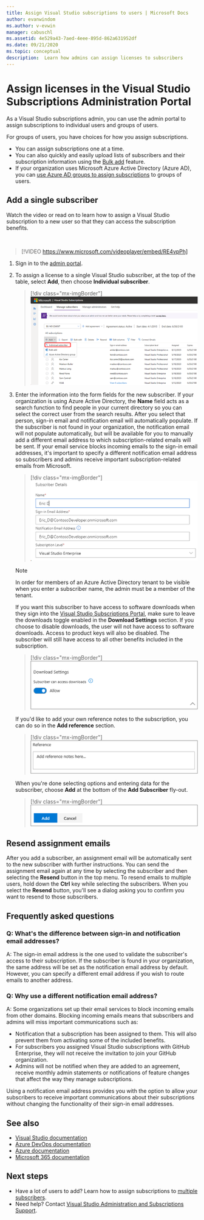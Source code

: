 ```yaml
---
title: Assign Visual Studio subscriptions to users | Microsoft Docs
author: evanwindom
ms.author: v-evwin
manager: cabuschl
ms.assetid: 4e529a43-7aed-4eee-895d-862a631952df
ms.date: 09/21/2020
ms.topic: conceptual
description:  Learn how admins can assign licenses to subscribers
---
```


# Assign licenses in the Visual Studio Subscriptions Administration Portal
As a Visual Studio subscriptions admin, you can use the admin portal to assign subscriptions to individual users and groups of users.

For groups of users, you have choices for how you assign subscriptions.  
- You can assign subscriptions one at a time.
- You can also quickly and easily upload lists of subscribers and their subscription information using the [Bulk add](assign-license-bulk.md) feature.
- If your organization uses Microsoft Azure Active Directory (Azure AD), you can [use Azure AD groups to assign subscriptions](./assign-license-bulk.md#use-azure-active-directory-groups-to-assign-subscriptions) to groups of users.  


## Add a single subscriber
Watch the video or read on to learn how to assign a Visual Studio subscription to a new user so that they can access the subscription benefits.

<br>

> [!VIDEO https://www.microsoft.com/videoplayer/embed/RE4vpPh]


1. Sign in to the [admin portal](https://manage.visualstudio.com).
2. To assign a license to a single Visual Studio subscriber, at the top of the table, select **Add**, then choose **Individual subscriber**.
   > [!div class="mx-imgBorder"]
   > ![Add a single subscriber](_img/assign-license-add/add-subscriber-individual.png "Select Add, then choose Individual subscriber to assign a single subscription.")
3. Enter the information into the form fields for the new subscriber. If your organization is using Azure Active Directory, the **Name** field acts as a search function to find people in your current directory so you can select the correct user from the search results. After you select that person, sign-in email and notification email will automatically populate.  If the subscriber is not found in your organization, the notification email will not populate automatically, but will be available for you to manually add a different email address to which subscription-related emails will be sent.  If your email service blocks incoming emails to the sign-in email addresses, it's important to specify a different notification email address so subscribers and admins receive important subscription-related emails from Microsoft.
   > [!div class="mx-imgBorder"]
   > ![Subscriber details](_img/assign-license-add/subscriber-details.png "Enter subscriber name and other details, or choose from the of tenant members.")

    > [!NOTE]
    > In order for members of an Azure Active Directory tenant to be visible when you enter a subscriber name, the admin must be a member of the tenant. 


    If you want this subscriber to have access to software downloads when they sign into the [Visual Studio Subscriptions Portal](https://my.visualstudio.com?wt.mc_id=o~msft~docs), make sure to leave the downloads toggle enabled in the **Download Settings** section. If you choose to disable downloads, the user will not have access to software downloads.  Access to product keys will also be disabled.  The subscriber will still have access to all other benefits included in the subscription.
   > [!div class="mx-imgBorder"]
   > ![Access to downloads](media/access-to-downloads.png "Choose 'Allow' to provide the subscriber with access to software downloads.")

    If you'd like to add your own reference notes to the subscription, you can do so in the **Add reference** section.
   > [!div class="mx-imgBorder"]
   > ![Add your own reference notes to each subscription](media/add-subscriber-reference-notes.png "Use the Reference field to record any notes about this subscription.")

    When you're done selecting options and entering data for the subscriber, choose **Add** at the bottom of the **Add Subscriber** fly-out.
   > [!div class="mx-imgBorder"]
   > ![Choose the Add button](media/add-button.png "Select Add to save the information and assign the subscription to the subscriber.")

## Resend assignment emails
After you add a subscriber, an assignment email will be automatically sent to the new subscriber with further instructions. You can send the assignment email again at any time by selecting the subscriber and then selecting the **Resend** button in the top menu.  To resend emails to multiple users, hold down the **Ctrl** key while selecting the subscribers.  When you select the **Resend** button, you'll see a dialog asking you to confirm you want to resend to those subscribers.  

## Frequently asked questions
### Q: What's the difference between sign-in and notification email addresses?
A:  The sign-in email address is the one used to validate the subscriber's access to their subscription.  If the subscriber is found in your organization, the same address will be set as the notification email address by default.  However, you can specify a different email address if you wish to route emails to another address. 

### Q: Why use a different notification email address?
A:  Some organizations set up their email services to block incoming emails from other domains.  Blocking incoming emails means that subscribers and admins will miss important communications such as:
- Notification that a subscription has been assigned to them.  This will also prevent them from activating some of the included benefits.  
- For subscribers you assigned Visual Studio subscriptions with GitHub Enterprise, they will not receive the invitation to join your GitHub organization.
- Admins will not be notified when they are added to an agreement, receive monthly admin statements or notifications of feature changes that affect the way they manage subscriptions.

Using a notification email address provides you with the option to allow your subscribers to receive important communications about their subscriptions without changing the functionality of their sign-in email addresses.  

## See also
- [Visual Studio documentation](/visualstudio/)
- [Azure DevOps documentation](/azure/devops/)
- [Azure documentation](/azure/)
- [Microsoft 365 documentation](/microsoft-365/)


## Next steps
- Have a lot of users to add?  Learn how to assign subscriptions to [multiple subscribers](assign-license-bulk.md).
- Need help?  Contact [Visual Studio Administration and Subscriptions Support](https://visualstudio.microsoft.com/support/support-overview-vs).